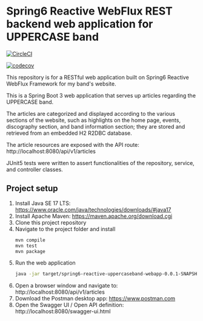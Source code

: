 # Spring6 Reactive WebFlux REST backend web application for UPPERCASE band

[![CircleCI](https://dl.circleci.com/status-badge/img/gh/markdeleon01/spring6-webmvc-mysql-uppercaseband-webapp/tree/main.svg?style=svg)](https://dl.circleci.com/status-badge/redirect/gh/markdeleon01/spring6-webmvc-mysql-uppercaseband-webapp/tree/main)

[![codecov](https://codecov.io/gh/markdeleon01/spring6-reactive-uppercaseband-webapp/graph/badge.svg?token=M2LUDXXSS1)](https://codecov.io/gh/markdeleon01/spring6-reactive-uppercaseband-webapp)

This repository is for a RESTful web application built on Spring6 Reactive WebFlux Framework for my band's website.

This is a Spring Boot 3 web application that serves up articles regarding the UPPERCASE band.

The articles are categorized and displayed according to the various sections of the website,
such as highlights on the home page, events, discography section, and band information section;
they are stored and retrieved from an embedded H2 R2DBC database.

The article resources are exposed with the API route:
http://localhost:8080/api/v1/articles

JUnit5 tests were written to assert functionalities of the repository, service, and controller classes.


## Project setup

1. Install Java SE 17 LTS:
   https://www.oracle.com/java/technologies/downloads/#java17
2. Install Apache Maven:
   https://maven.apache.org/download.cgi
3. Clone this project repository
4. Navigate to the project folder and install
   ```sh
   mvn compile
   mvn test
   mvn package
   ```
5. Run the web application
   ```sh
   java -jar target/spring6-reactive-uppercaseband-webapp-0.0.1-SNAPSHOT.jar
   ```
6. Open a browser window and navigate to: http://localhost:8080/api/v1/articles
7. Download the Postman desktop app:  https://www.postman.com
8. Open the Swagger UI / Open API definition:  http://localhost:8080/swagger-ui.html